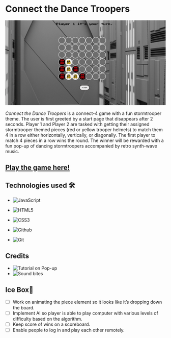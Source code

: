# Connect the Dance Troopers
![A screenshot of gameplay](assets/https:/i.redd.it/finalREADss.png)


*Connect the Dance Troopers* is a connect-4 game with a fun stormtrooper theme. The user is first greeted by a start page that disappears after 2 seconds. Player 1 and Player 2 are tasked with getting their assigned stormtrooper themed pieces (red or yellow trooper helmets) to match them 4 in a row either horizontally, vertically, or diagonally. The first player to match 4 pieces in a row wins the round. The winner will be rewarded with a fun pop-up of dancing stormtroopers accompanied by retro synth-wave music. 




## [Play the game here!](https://connect-4-unit-1.netlify.app/)


## Technologies used 🛠️
* ![JavaScript](https://img.shields.io/badge/JavaScript-323330?style=for-the-badge&logo=javascript&logoColor=F7DF1E)

* ![HTML5](https://img.shields.io/badge/HTML5-E34F26?style=for-the-badge&logo=html5&logoColor=white)

* ![CSS3](https://img.shields.io/badge/CSS3-1572B6?style=for-the-badge&logo=css3&logoColor=white)

* ![Github](https://img.shields.io/badge/GitHub-100000?style=for-the-badge&logo=github&logoColor=white)

* ![Git](https://img.shields.io/badge/GIT-E44C30?style=for-the-badge&logo=git&logoColor=white)

## Credits 
* ![Tutorial on Pop-up](https://www.youtube.com/watch?v=AF6vGYIyV8M)
* ![Sound bites](https://pixabay.com/sound-effects/)




## Ice Box🧊
- [ ] Work on animating the piece  element so it looks like it’s dropping down the board.
- [ ] Implement AI so player is able to play computer with various  levels of difficulty based on the algorithm.
- [ ] Keep score of wins on a scoreboard.
- [ ] Enable people to log in and play each other remotely.
